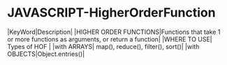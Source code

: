 # JAVASCRIPT-HigherOrderFunction


|KeyWord|Description|
|HIGHER ORDER FUNCTIONS|Functions that take 1 or more functions as arguments, or return a function|
|WHERE TO USE| Types of HOF |
|with ARRAYS| map(), reduce(), filter(), sort()|
|with OBJECTS|Object.entries()|

